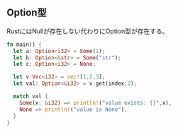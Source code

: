 ## Option型
RustにはNullが存在しない代わりにOption型が存在する。
```rust
fn main() {
  let a: Option<i32> = Some(1);
  let b: Option<&str> = Some("str");
  let c: Option<i32> = None;

  let v:Vec<i32> = vec![1,2,3];
  let val: Option<&i32> = v.get(index:2);

  match val {
    Some(x: &i32) => println!("value exists: {}",x),
    None => println!("value is None"),
  }
}
```
